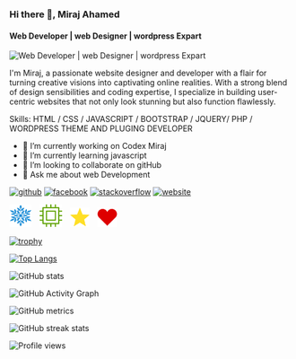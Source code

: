 ### Hi there 👋, Miraj Ahamed
#### Web Developer | web Designer | wordpress Expart
![Web Developer | web Designer | wordpress Expart](https://scontent.fdac7-1.fna.fbcdn.net/v/t39.30808-6/372994002_319136563863965_8656508113966876233_n.jpg?_nc_cat=101&ccb=1-7&_nc_sid=e3f864&_nc_eui2=AeHDc4DmRfx9BE3w8y6kWZfjMA0KPC9OTrswDQo8L05Ou7hYqAD-HoAbI6SpHQXgr8AtiLAajNPdOUNjiLL9Nr9j&_nc_ohc=09tcEIiHqqgAX_AqFe1&_nc_ht=scontent.fdac7-1.fna&oh=00_AfAnPVNOds7qElWY_R9w4TG2sD8LBDhPBsYqy0ErltWv5g&oe=64F4F606)

I'm Miraj, a passionate website designer and developer with a flair for turning creative visions into captivating online realities. With a strong blend of design sensibilities and coding expertise, I specialize in building user-centric websites that not only look stunning but also function flawlessly.

Skills: HTML / CSS / JAVASCRIPT / BOOTSTRAP / JQUERY/ PHP / WORDPRESS THEME AND PLUGING DEVELOPER

- 🔭 I’m currently working on Codex Miraj  
- 🌱 I’m currently learning javascript 
- 👯 I’m looking to collaborate on gitHub 
- 💬 Ask me about web Development 


[<img src='https://cdn.jsdelivr.net/npm/simple-icons@3.0.1/icons/github.svg' alt='github' height='40'>](https://github.com/mirajalways)  [<img src='https://cdn.jsdelivr.net/npm/simple-icons@3.0.1/icons/facebook.svg' alt='facebook' height='40'>](https://www.facebook.com/miraj.ahamed.52056)  [<img src='https://cdn.jsdelivr.net/npm/simple-icons@3.0.1/icons/stackoverflow.svg' alt='stackoverflow' height='40'>](https://stackoverflow.com/users/22471294/miraj-ahamed)  [<img src='https://cdn.jsdelivr.net/npm/simple-icons@3.0.1/icons/icloud.svg' alt='website' height='40'>](http://codexmiraj.rf.gd)  

<a href='https://archiveprogram.github.com/'><img src='https://raw.githubusercontent.com/acervenky/animated-github-badges/master/assets/acbadge.gif' width='40' height='40'></a> <a href='https://docs.github.com/en/developers'><img src='https://raw.githubusercontent.com/acervenky/animated-github-badges/master/assets/devbadge.gif' width='40' height='40'></a> <a href='https://stars.github.com/'><img src='https://raw.githubusercontent.com/acervenky/animated-github-badges/master/assets/starbadge.gif' width='35' height='35'></a> <a href='https://docs.github.com/en/github/supporting-the-open-source-community-with-github-sponsors'><img src='https://raw.githubusercontent.com/acervenky/animated-github-badges/master/assets/sponsorbadge.gif' width='35' height='35'></a> 

[![trophy](https://github-profile-trophy.vercel.app/?username=mirajalways)](https://github.com/ryo-ma/github-profile-trophy)

[![Top Langs](https://github-readme-stats.vercel.app/api/top-langs/?username=mirajalways)](https://github.com/anuraghazra/github-readme-stats)

![GitHub stats](https://github-readme-stats.vercel.app/api?username=mirajalways&show_icons=true&count_private=true)  

![GitHub Activity Graph](https://activity-graph.herokuapp.com/graph?username=mirajalways)  

![GitHub metrics](https://metrics.lecoq.io/mirajalways)  

![GitHub streak stats](https://streak-stats.demolab.com/?user=mirajalways)  

![Profile views](https://gpvc.arturio.dev/mirajalways)  
